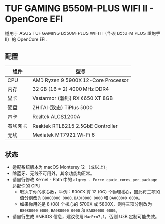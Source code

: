 # TUF GAMING B550M-PLUS WIFI II - OpenCore EFI

适用于 ASUS TUF GAMING B550M-PLUS WIFI II（华硕 B550-M PLUS 重炮手 II）的 OpenCore EFI.

## 配置

| 组件 | 型号 |
|------|-----|
| CPU | AMD Ryzen 9 5900X 12-Core Processor |
| 内存 | 32 GB (16 * 2) 4000 MHz DDR4 |
| 显卡 | Vastarmor (瀚铠) RX 6650 XT 8GB |
| 硬盘 | ZHITAI (致态) TiPlus 5000 |
| 声卡 | Realtek ALCS1200A |
| 有线网卡 | Reaktek RTL8215 2.5GbE Controller |
| 无线 | Mediatek MT7921 Wi-Fi 6 |

## 状态

- 适配系统版本为 macOS Monterey 12 （或以上）。
- 除蓝牙、无线不可用外，其余功能均正常。
- 请自行修改 Kernel - Path 中的 `algrey - Force cpuid_cores_per_package` 适配你的 CPU
    -  取决于你的核心数，举例：5900X 有 12 (0C) 个物理核心，因此将三项的值分别改为 `B80C0000 0000`, `BA0C0000 0000` 和 `BA0C0000 0000`。
    - 如果你用的是 8 (08) 个核心的 5700X 或 5800X，则将三项分别改为 `B8080000 0000`, `BA080000 0000` 和 `BA080000 0000`。
- 请自行生成 SMBIOS 信息，建议使用 `MacPro7,1`，否则 USB 定制可能失效。